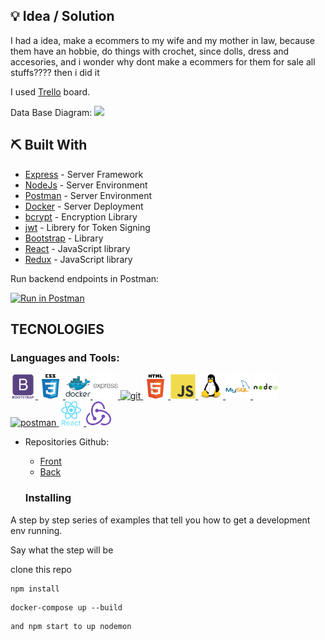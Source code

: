 


## 💡 Idea / Solution <a name = "idea"></a>

I had a idea, make a ecommers to my wife and my mother in law, because them have an hobbie, do things with crochet, since dolls, dress and accesories, and i wonder why dont make a ecommers for them for sale all stuffs???? then i did it

I used [Trello](https://trello.com/b/t6LaUAkc/proyecto-final) board.

Data Base Diagram:
    <img src="app/assets/ecommerceKekas.jpg">    

   ## ⛏️ Built With <a name = "built"></a>

- [Express](https://expressjs.com/) - Server Framework
- [NodeJs](https://nodejs.org/en/) - Server Environment
- [Postman](https://learning.postman.com/docs/getting-started/introduction/) - Server Environment
- [Docker](https://docs.docker.com/) - Server Deployment
- [bcrypt](https://www.npmjs.com/package/bcrypt) - Encryption Library 
- [jwt](https://jwt.io/) - Librery for Token Signing
- [Bootstrap](https://www.npmjs.com/package/bootstrap) - Library
- [React](https://es.reactjs.org/) - JavaScript library 
- [Redux](https://es.redux.js.org/) - JavaScript library

Run backend endpoints in Postman:

[![Run in Postman](https://run.pstmn.io/button.svg)](https://app.getpostman.com/run-collection/0ab528ce1e3b0d738e44)


## TECNOLOGIES

<h3 align="left">Languages and Tools:</h3>
<p align="left"> <a href="https://getbootstrap.com" target="_blank"> <img src="https://raw.githubusercontent.com/devicons/devicon/master/icons/bootstrap/bootstrap-plain-wordmark.svg" alt="bootstrap" width="40" height="40"/> </a> <a href="https://www.w3schools.com/css/" target="_blank"> <img src="https://raw.githubusercontent.com/devicons/devicon/master/icons/css3/css3-original-wordmark.svg" alt="css3" width="40" height="40"/> </a> <a href="https://www.docker.com/" target="_blank"> <img src="https://raw.githubusercontent.com/devicons/devicon/master/icons/docker/docker-original-wordmark.svg" alt="docker" width="40" height="40"/> </a> <a href="https://expressjs.com" target="_blank"> <img src="https://raw.githubusercontent.com/devicons/devicon/master/icons/express/express-original-wordmark.svg" alt="express" width="40" height="40"/> </a> <a href="https://git-scm.com/" target="_blank"> <img src="https://www.vectorlogo.zone/logos/git-scm/git-scm-icon.svg" alt="git" width="40" height="40"/> </a> <a href="https://www.w3.org/html/" target="_blank"> <img src="https://raw.githubusercontent.com/devicons/devicon/master/icons/html5/html5-original-wordmark.svg" alt="html5" width="40" height="40"/> </a><a href="https://developer.mozilla.org/en-US/docs/Web/JavaScript" target="_blank"> <img src="https://raw.githubusercontent.com/devicons/devicon/master/icons/javascript/javascript-original.svg" alt="javascript" width="40" height="40"/> </a> <a href="https://www.linux.org/" target="_blank"> <img src="https://raw.githubusercontent.com/devicons/devicon/master/icons/linux/linux-original.svg" alt="linux" width="40" height="40"/> </a> <a href="https://www.mysql.com/" target="_blank"> <img src="https://raw.githubusercontent.com/devicons/devicon/master/icons/mysql/mysql-original-wordmark.svg" alt="mysql" width="40" height="40"/> </a> <a href="https://nodejs.org" target="_blank"> <img src="https://raw.githubusercontent.com/devicons/devicon/master/icons/nodejs/nodejs-original-wordmark.svg" alt="nodejs" width="40" height="40"/> </a>  <a href="https://postman.com" target="_blank"> <img src="https://www.vectorlogo.zone/logos/getpostman/getpostman-icon.svg" alt="postman" width="40" height="40"/> </a> <a href="https://reactjs.org/" target="_blank"> <img src="https://raw.githubusercontent.com/devicons/devicon/master/icons/react/react-original-wordmark.svg" alt="react" width="40" height="40"/> </a> <a href="https://redux.js.org" target="_blank"> <img src="https://raw.githubusercontent.com/devicons/devicon/master/icons/redux/redux-original.svg" alt="redux" width="40" height="40"/> </a> </p>

- Repositories Github: 
    - [Front](https://github.com/Alvaro-78/proyecto-final-front)
    - [Back](https://github.com/Alvaro-78/proyecto-final-backend)

   ### Installing

A step by step series of examples that tell you how to get a development env running.

Say what the step will be

clone this repo 
```
npm install

```
```
docker-compose up --build
```
```
and npm start to up nodemon







